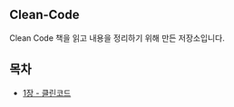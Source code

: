 ## Clean-Code

Clean Code 책을 읽고 내용을 정리하기 위해 만든 저장소입니다.

## 목차
- [1장 - 클린코드](https://github.com/apfhd12gk/clean-code/blob/main/Chapter01%20-%20%EA%B9%A8%EB%81%97%ED%95%9C%20%EC%BD%94%EB%93%9C.md)
